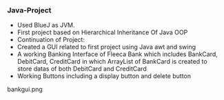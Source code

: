 ### **Java-Project**
* Used BlueJ as JVM.
* First project based on Hierarchical Inheritance Of Java OOP
* Continuation of Project:
* Created a GUI related to first project using Java awt and swing
* A working Banking Interface of Fleeca Bank which includes BankCard, DebitCard, CreditCard in which ArrayList of BankCard is created to     
  store datas of both DebitCard and CreditCard
* Working Buttons including a display button and delete button

bankgui.png
